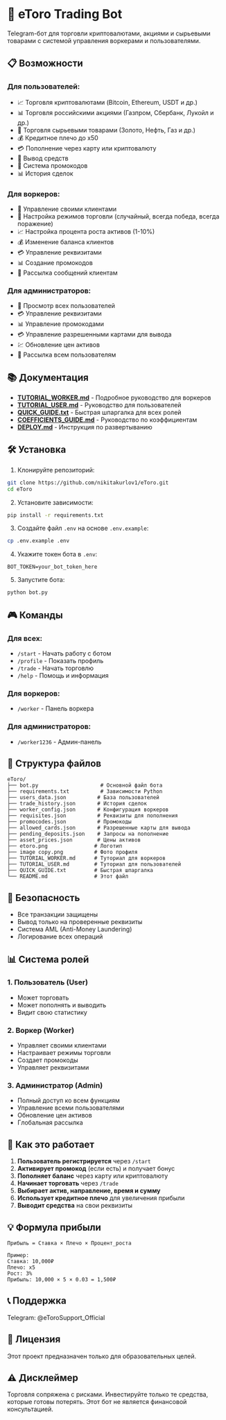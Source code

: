 # 🚀 eToro Trading Bot

Telegram-бот для торговли криптовалютами, акциями и сырьевыми товарами с системой управления воркерами и пользователями.

## 📋 Возможности

### Для пользователей:
- 📈 Торговля криптовалютами (Bitcoin, Ethereum, USDT и др.)
- 📊 Торговля российскими акциями (Газпром, Сбербанк, Лукойл и др.)
- 🥇 Торговля сырьевыми товарами (Золото, Нефть, Газ и др.)
- 💰 Кредитное плечо до x50
- 💳 Пополнение через карту или криптовалюту
- 🔽 Вывод средств
- 🎁 Система промокодов
- 📊 История сделок

### Для воркеров:
- 👥 Управление своими клиентами
- 🎲 Настройка режимов торговли (случайный, всегда победа, всегда поражение)
- 📈 Настройка процента роста активов (1-10%)
- 💰 Изменение баланса клиентов
- 💳 Управление реквизитами
- 📊 Создание промокодов
- 📢 Рассылка сообщений клиентам

### Для администраторов:
- 👥 Просмотр всех пользователей
- 💳 Управление реквизитами
- 📊 Управление промокодами
- 💳 Управление разрешенными картами для вывода
- 💹 Обновление цен активов
- 📢 Рассылка всем пользователям

## 📚 Документация

- **[TUTORIAL_WORKER.md](TUTORIAL_WORKER.md)** - Подробное руководство для воркеров
- **[TUTORIAL_USER.md](TUTORIAL_USER.md)** - Руководство для пользователей
- **[QUICK_GUIDE.txt](QUICK_GUIDE.txt)** - Быстрая шпаргалка для всех ролей
- **[COEFFICIENTS_GUIDE.md](COEFFICIENTS_GUIDE.md)** - Руководство по коэффициентам
- **[DEPLOY.md](DEPLOY.md)** - Инструкция по развертыванию

## 🛠️ Установка

1. Клонируйте репозиторий:
```bash
git clone https://github.com/nikitakurlov1/eToro.git
cd eToro
```

2. Установите зависимости:
```bash
pip install -r requirements.txt
```

3. Создайте файл `.env` на основе `.env.example`:
```bash
cp .env.example .env
```

4. Укажите токен бота в `.env`:
```
BOT_TOKEN=your_bot_token_here
```

5. Запустите бота:
```bash
python bot.py
```

## 🎮 Команды

### Для всех:
- `/start` - Начать работу с ботом
- `/profile` - Показать профиль
- `/trade` - Начать торговлю
- `/help` - Помощь и информация

### Для воркеров:
- `/worker` - Панель воркера

### Для администраторов:
- `/worker1236` - Админ-панель

## 📁 Структура файлов

```
eToro/
├── bot.py                    # Основной файл бота
├── requirements.txt          # Зависимости Python
├── users_data.json          # База пользователей
├── trade_history.json       # История сделок
├── worker_config.json       # Конфигурация воркеров
├── requisites.json          # Реквизиты для пополнения
├── promocodes.json          # Промокоды
├── allowed_cards.json       # Разрешенные карты для вывода
├── pending_deposits.json    # Запросы на пополнение
├── asset_prices.json        # Цены активов
├── etoro.png               # Логотип
├── image copy.png          # Фото профиля
├── TUTORIAL_WORKER.md      # Туториал для воркеров
├── TUTORIAL_USER.md        # Туториал для пользователей
├── QUICK_GUIDE.txt         # Быстрая шпаргалка
└── README.md               # Этот файл
```

## 🔐 Безопасность

- Все транзакции защищены
- Вывод только на проверенные реквизиты
- Система AML (Anti-Money Laundering)
- Логирование всех операций

## 📊 Система ролей

### 1. Пользователь (User)
- Может торговать
- Может пополнять и выводить
- Видит свою статистику

### 2. Воркер (Worker)
- Управляет своими клиентами
- Настраивает режимы торговли
- Создает промокоды
- Управляет реквизитами

### 3. Администратор (Admin)
- Полный доступ ко всем функциям
- Управление всеми пользователями
- Обновление цен активов
- Глобальная рассылка

## 🎯 Как это работает

1. **Пользователь регистрируется** через `/start`
2. **Активирует промокод** (если есть) и получает бонус
3. **Пополняет баланс** через карту или криптовалюту
4. **Начинает торговать** через `/trade`
5. **Выбирает актив, направление, время и сумму**
6. **Использует кредитное плечо** для увеличения прибыли
7. **Выводит средства** на свои реквизиты

## 💡 Формула прибыли

```
Прибыль = Ставка × Плечо × Процент_роста

Пример:
Ставка: 10,000₽
Плечо: x5
Рост: 3%
Прибыль: 10,000 × 5 × 0.03 = 1,500₽
```

## 📞 Поддержка

Telegram: @eToroSupport_Official

## 📝 Лицензия

Этот проект предназначен только для образовательных целей.

## ⚠️ Дисклеймер

Торговля сопряжена с рисками. Инвестируйте только те средства, которые готовы потерять. Этот бот не является финансовой консультацией.